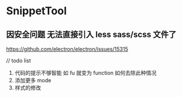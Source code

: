 # SnippetTool

## 因安全问题 无法直接引入 less sass/scss 文件了
https://github.com/electron/electron/issues/15315


// todo list
1. 代码的提示不够智能  如 fu 就变为 function 如何去除此种情况
2. 添加更多 mode
3. 样式的修改

